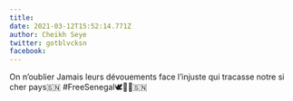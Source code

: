 ```yaml
---
title: 
date: 2021-03-12T15:52:14.771Z
author: Cheikh Seye
twitter: gotblvcksn
facebook: 
---
```


On n’oublier Jamais leurs dévouements face l’injuste qui tracasse notre si cher pays🇸🇳
#FreeSenegal🕊✊🏿🇸🇳